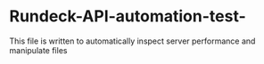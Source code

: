 # Rundeck-API-automation-test-
This file is written to automatically inspect server performance and manipulate files 
